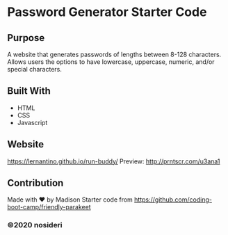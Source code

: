 # Password Generator Starter Code

## Purpose
A website that generates passwords of lengths between 8-128 characters.
Allows users the options to have lowercase, uppercase, numeric, and/or special characters.

## Built With
* HTML
* CSS
* Javascript

## Website
https://lernantino.github.io/run-buddy/
Preview: http://prntscr.com/u3ana1

## Contribution
Made with ❤️ by Madison
Starter code from https://github.com/coding-boot-camp/friendly-parakeet

### ©️2020 nosideri
